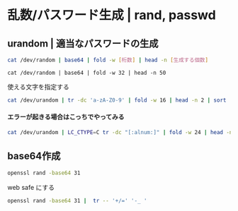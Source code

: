 # 乱数/パスワード生成 | rand, passwd 



## urandom | 適当なパスワードの生成

```bash
cat /dev/random | base64 | fold -w [桁数] | head -n [生成する個数]
```

``` 
cat /dev/random | base64 | fold -w 32 | head -n 50
```

使える文字を指定する
```bash
cat /dev/urandom | tr -dc 'a-zA-Z0-9' | fold -w 16 | head -n 2 | sort | uniq
```

#### エラーが起きる場合はこっちでやってみる
```bash
cat /dev/urandom | LC_CTYPE=C tr -dc "[:alnum:]" | fold -w 24 | head -n 20
```

## base64作成 

```bash
openssl rand -base64 31
```

web safe にする

```bash
openssl rand -base64 31 |  tr -- '+/=' '-_ '
``` 

